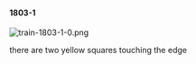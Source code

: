 #### 1803-1
![train-1803-1-0.png](https://github.com/lil-lab/nlvr/raw/master/nlvr/train/images/3/train-1803-1-0.png "train-1803-1-0.png")

there are two yellow squares touching the edge